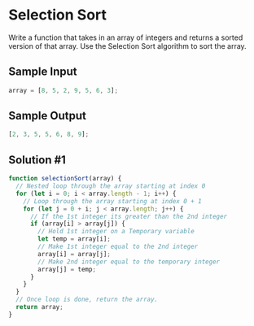 # Selection Sort

Write a function that takes in an array of integers and returns a sorted version of that array. Use the Selection Sort algorithm to sort the array.

## Sample Input

```javascript
array = [8, 5, 2, 9, 5, 6, 3];
```

## Sample Output

```javascript
[2, 3, 5, 5, 6, 8, 9];
```

## Solution #1

```javascript
function selectionSort(array) {
  // Nested loop through the array starting at index 0
  for (let i = 0; i < array.length - 1; i++) {
    // Loop through the array starting at index 0 + 1
    for (let j = 0 + i; j < array.length; j++) {
      // If the 1st integer its greater than the 2nd integer
      if (array[i] > array[j]) {
        // Hold 1st integer on a Temporary variable
        let temp = array[i];
        // Make 1st integer equal to the 2nd integer
        array[i] = array[j];
        // Make 2nd integer equal to the temporary integer
        array[j] = temp;
      }
    }
  }
  // Once loop is done, return the array.
  return array;
}
```
